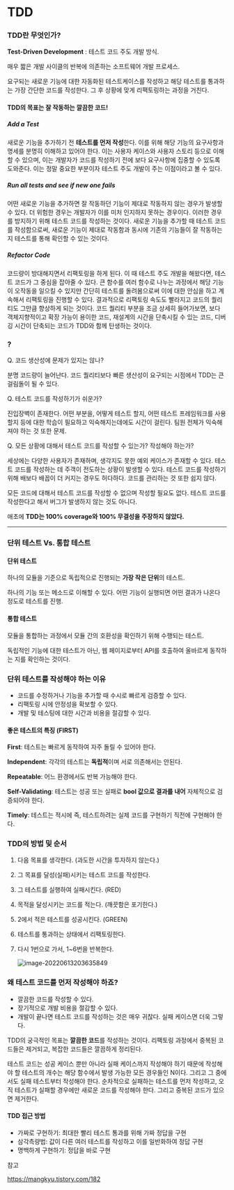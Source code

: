 # TDD

### TDD란 무엇인가?

**Test-Driven Development** : 테스트 코드 주도 개발 방식.

매우 짧은 개발 사이클의 반복에 의존하는 소프트웨어 개발 프로세스.

요구되는 새로운 기능에 대한 자동화된 테스트케이스를 작성하고 해당 테스트를 통과하는 가장 간단한 코드를 작성한다. 그 후 상황에 맞게 리팩토링하는 과정을 거친다. 

#### TDD의 목표는 잘 작동하는 깔끔한 코드!

##### Add a Test

새로운 기능을 추가하기 전 **테스트를 먼저 작성**한다. 이를 위해 해당 기능의 요구사항과 명세를 분명히 이해하고 있어야 한다. 이는 사용자 케이스와 사용자 스토리 등으로 이해할 수 있으며, 이는 개발자가 코드를 작성하기 전에 보다 요구사항에 집중할 수 있도록 도와준다. 이는 정말 중요한 부분이자 테스트 주도 개발이 주는 이점이라고 볼 수 있다.

##### Run all tests and see if new one fails

어떤 새로운 기능을 추가하면 잘 작동하던 기능이 제대로 작동하지 않는 경우가 발생할 수 있다. 더 위험한 경우는 개발자가 이를 미처 인지하지 못하는 경우이다. 이러한 경우를 방지하기 위해 테스트 코드를 작성하는 것이다. 새로운 기능을 추가할 때 테스트 코드를 작성함으로써, 새로운 기능이 제대로 작동함과 동시에 기존의 기능들이 잘 작동하는지 테스트를 통해 확인할 수 있는 것이다.

##### Refactor Code

코드량이 방대해지면서 리팩토링을 하게 된다. 이 때 테스트 주도 개발을 해왔다면, 테스트 코드가 그 중심을 잡아줄 수 있다. 큰 함수를 여러 함수로 나누는 과정에서 해당 기능이 오작동을 일으킬 수 있지만 간단히 테스트를 돌려봄으로써 이에 대한 안심을 하고 계속해서 리팩토링을 진행할 수 있다. 결과적으로 리팩토링 속도도 빨라지고 코드의 퀄리티도 그만큼 향상하게 되는 것이다. 코드 퀄리티 부분을 조금 상세히 들어가보면, 보다 객체지향적이고 확장 가능이 용이한 코드, 재설계의 시간을 단축시킬 수 있는 코드, 디버깅 시간이 단축되는 코드가 TDD와 함께 탄생하는 것이다. 



### ?

Q. 코드 생산성에 문제가 있지는 않나?

분명 코드량이 늘어난다. 코드 퀄리티보다 빠른 생산성이 요구되는 시점에서 TDD는 큰 걸림돌이 될 수 있다.



Q. 테스트 코드를 작성하기가 쉬운가?

진입장벽이 존재한다. 어떤 부분을, 어떻게 테스트 할지, 어떤 테스트 프레임워크를 사용할지 등에 대한 학습이 필요하고 익숙해지는데에도 시간이 걸린다. 팀원 전체가 익숙해져야 하는 것 또한 문제.



Q. 모든 상황에 대해서 테스트 코드를 작성할 수 있는가? 작성해야 하는가?

세상에는 다양한 사용자가 존재하며, 생각지도 못한 예외 케이스가 존재할 수 있다. 테스트 코드를 작성하는 데 주객이 전도하는 상황이 발생할 수 있다. 테스트 코드를 작성하기 위해 배보다 배꼽이 더 커지는 경우도 허다하다. 코드를 관리하는 것 또한 쉽지 않다.

모든 코드에 대해서 테스트 코드를 작성할 수 없으며 작성할 필요도 없다. 테스트 코드를 작성한다고 해서 버그가 발생하지 않는 것도 아니다.

애초에 **TDD는 100% coverage와 100% 무결성을 주장하지 않았다.**

---



### 단위 테스트 Vs. 통합 테스트

#### 단위 테스트

하나의 모듈을 기준으로 독립적으로 진행되는 **가장 작은 단위**의 테스트.

하나의 기능 또는 메소드로 이해할 수 있다. 어떤 기능이 실행되면 어떤 결과가 나온다 정도로 테스트를 진행.

#### 통합 테스트

모듈을 통합하는 과정에서 모듈 간의 호환성을 확인하기 위해 수행되는 테스트.

독립적인 기능에 대한 테스트가 아닌, 웹 페이지로부터 API를 호출하여 올바르게 동작하는 지를 확인하는 것이다.



### 단위 테스트를 작성해야 하는 이유

- 코드를 수정하거나 기능을 추가할 때 수시로 빠르게 검증할 수 있다.
- 리팩토링 시에 안정성을 확보할 수 있다.
- 개발 및 테스팅에 대한 시간과 비용을 절감할 수 있다.



#### 좋은 테스트의 특징 (FIRST)

**First**: 테스트는 빠르게 동작하여 자주 돌릴 수 있어야 한다.

**Independent**: 각각의 테스트는 **독립적**이며 서로 의존해서는 안된다.

**Repeatable**: 어느 환경에서도 반복 가능해야 한다.

**Self-Validating**: 테스트는 성공 또는 실패로 **bool 값으로 결과를 내어** 자체적으로 검증되어야 한다.

**Timely**: 테스트는 적시에 즉, 테스트하려는 실제 코드를 구현하기 직전에 구현해야 한다.



### TDD의 방법 및 순서

1. 다음 목표를 생각한다. (과도한 시간을 투자하지 않는다.)

2. 그 목표를 달성(실패)시키는 테스트 코드를 작성한다.

3. 그 테스트를 실행하여 실패시킨다. (RED)

4. 목적을 달성시키는 코드를 적는다. (깨끗함은 포기한다.)

5. 2에서 적은 테스트를 성공시킨다. (GREEN)

6. 테스트를 통과하는 상태에서 리팩토링한다.

7. 다시 1번으로 가서, 1~6번을 반복한다.

   ![image-20220613203635849](C:\Users\hahha\AppData\Roaming\Typora\typora-user-images\image-20220613203635849.png)

   

### 왜 테스트 코드를 먼저 작성해야 하죠?

- 깔끔한 코드를 작성할 수 있다.
- 장기적으로 개발 비용을 절감할 수 있다.
- 개발이 끝나면 테스트 코드를 작성하는 것은 매우 귀찮다. 실패 케이스면 더욱 그렇다.

TDD의 궁극적인 목표는 **깔끔한 코드**를 작성하는 것이다. 리팩토링 과정에서 중복된 코드들은 제거되고, 복잡한 코드들은 깔끔하게 정리된다. 

테스트 코드는 성공 케이스 뿐만 아니라 실패 케이스까지 작성해야 하기 때문에 작성해야 할 테스트의 개수는 해당 함수에서 발생 가능한 모든 경우들인 N이다. 그리고 그 중에서도 실패 테스트부터 작성해야 한다. 순차적으로 실패하는 테스트를 먼저 작성하고, 오직 테스트가 실패할 경우에만 새로운 코드를 작성해야 한다. 그리고 중복된 코드가 있으면 제거한다.



#### TDD 접근 방법

- 가짜로 구현하기: 최대한 빨리 테스트 통과를 위해 가짜 정답을 구현
- 삼각측량법: 값이 다른 여러 테스트를 작성하고 이를 일반화하여 정답 구현
- 명백하게 구현하기: 정답을 바로 구현



참고

https://mangkyu.tistory.com/182
